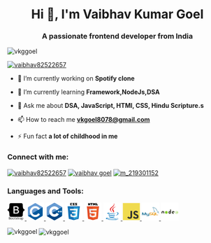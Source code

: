<h1 align="center">Hi 👋, I'm Vaibhav Kumar Goel</h1>
<h3 align="center">A passionate frontend developer from India</h3>

<p align="left"> <img src="https://komarev.com/ghpvc/?username=vkggoel&label=Profile%20views&color=0e75b6&style=flat" alt="vkggoel" /> </p>

<p align="left"> <a href="https://twitter.com/vaibhav82522657" target="blank"><img src="https://img.shields.io/twitter/follow/vaibhav82522657?logo=twitter&style=for-the-badge" alt="vaibhav82522657" /></a> </p>

- 🔭 I’m currently working on **Spotify clone**

- 🌱 I’m currently learning **Framework,NodeJs,DSA**

- 💬 Ask me about **DSA, JavaScript, HTMl, CSS, Hindu Scripture.s**

- 📫 How to reach me **vkgoel8078@gmail.com**

- ⚡ Fun fact **a lot of childhood in me**

<h3 align="left">Connect with me:</h3>
<p align="left">
<a href="https://twitter.com/vaibhav82522657" target="blank"><img align="center" src="https://raw.githubusercontent.com/rahuldkjain/github-profile-readme-generator/master/src/images/icons/Social/twitter.svg" alt="vaibhav82522657" height="30" width="40" /></a>
<a href="https://linkedin.com/in/vaibhav goel" target="blank"><img align="center" src="https://raw.githubusercontent.com/rahuldkjain/github-profile-readme-generator/master/src/images/icons/Social/linked-in-alt.svg" alt="vaibhav goel" height="30" width="40" /></a>
<a href="https://www.codechef.com/users/m_219301152" target="blank"><img align="center" src="https://cdn.jsdelivr.net/npm/simple-icons@3.1.0/icons/codechef.svg" alt="m_219301152" height="30" width="40" /></a>
</p>

<h3 align="left">Languages and Tools:</h3>
<p align="left"> <a href="https://getbootstrap.com" target="_blank" rel="noreferrer"> <img src="https://raw.githubusercontent.com/devicons/devicon/master/icons/bootstrap/bootstrap-plain-wordmark.svg" alt="bootstrap" width="40" height="40"/> </a> <a href="https://www.cprogramming.com/" target="_blank" rel="noreferrer"> <img src="https://raw.githubusercontent.com/devicons/devicon/master/icons/c/c-original.svg" alt="c" width="40" height="40"/> </a> <a href="https://www.w3schools.com/cpp/" target="_blank" rel="noreferrer"> <img src="https://raw.githubusercontent.com/devicons/devicon/master/icons/cplusplus/cplusplus-original.svg" alt="cplusplus" width="40" height="40"/> </a> <a href="https://www.w3schools.com/css/" target="_blank" rel="noreferrer"> <img src="https://raw.githubusercontent.com/devicons/devicon/master/icons/css3/css3-original-wordmark.svg" alt="css3" width="40" height="40"/> </a> <a href="https://www.w3.org/html/" target="_blank" rel="noreferrer"> <img src="https://raw.githubusercontent.com/devicons/devicon/master/icons/html5/html5-original-wordmark.svg" alt="html5" width="40" height="40"/> </a> <a href="https://www.java.com" target="_blank" rel="noreferrer"> <img src="https://raw.githubusercontent.com/devicons/devicon/master/icons/java/java-original.svg" alt="java" width="40" height="40"/> </a> <a href="https://developer.mozilla.org/en-US/docs/Web/JavaScript" target="_blank" rel="noreferrer"> <img src="https://raw.githubusercontent.com/devicons/devicon/master/icons/javascript/javascript-original.svg" alt="javascript" width="40" height="40"/> </a> <a href="https://www.mysql.com/" target="_blank" rel="noreferrer"> <img src="https://raw.githubusercontent.com/devicons/devicon/master/icons/mysql/mysql-original-wordmark.svg" alt="mysql" width="40" height="40"/> </a> <a href="https://nodejs.org" target="_blank" rel="noreferrer"> <img src="https://raw.githubusercontent.com/devicons/devicon/master/icons/nodejs/nodejs-original-wordmark.svg" alt="nodejs" width="40" height="40"/> </a> </p>

<p><img align="left" src="https://github-readme-stats.vercel.app/api/top-langs?username=vkggoel&show_icons=true&locale=en&layout=compact" alt="vkggoel" /></p>

<p>&nbsp;<img align="center" src="https://github-readme-stats.vercel.app/api?username=vkggoel&show_icons=true&locale=en" alt="vkggoel" /></p>
